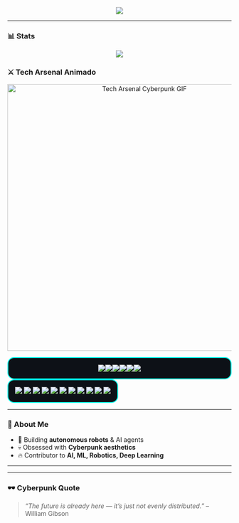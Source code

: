 
<!-- Banner -->
<!-- Typing animation -->
<p align="center">
  <a href="https://git.io/typing-svg">
    <img src="https://readme-typing-svg.herokuapp.com?font=Orbitron&size=25&duration=3000&color=00FFEA&center=true&vCenter=true&lines=EDVREPO;Robotics+Developer;AI+Engineer;Neural+Dreamer" />
  </a>
</p>

---
### 📊 Stats
<p align="center">
  <img src="https://github-readme-stats.vercel.app/api?username=TUUSUARIO&show_icons=true&theme=radical&hide_border=true&bg_color=0d1117&title_color=00FFEA&icon_color=ff0066&text_color=FFFFFF" />
</p>

### ⚔️ Tech Arsenal Animado

<p align="center">
  <img src="https://media.giphy.com/media/qgQUggAC3Pfv687qPC/giphy.gif" alt="Tech Arsenal Cyberpunk GIF" width="600"/>
</p>

<div align="center" style="display:flex; flex-wrap:wrap; justify-content:center; background-color:#0d1117; border:2px solid #00FFEA; border-radius:15px; padding:15px;">
  <img src="https://img.shields.io/badge/Python-0d1117?style=for-the-badge&logo=python&logoColor=00FFEA" />
  <img src="https://img.shields.io/badge/Flask-0d1117?style=for-the-badge&logo=flask&logoColor=00FFEA" />
  <img src="https://img.shields.io/badge/React-0d1117?style=for-the-badge&logo=react&logoColor=00FFEA" />
  <img src="https://img.shields.io/badge/Flutter-0d1117?style=for-the-badge&logo=flutter&logoColor=00FFEA" />
  <img src="https://img.shields.io/badge/ROS2-0d1117?style=for-the-badge&logo=ros&logoColor=ff0066" />
  <img src="https://img.shields.io/badge/TensorFlow-0d1117?style=for-the-badge&logo=tensorflow&logoColor=fcee0c" />
</div>


<!-- Panel de badges con fondo oscuro y borde neón -->
<div align="center" style="background-color:#0d1117; border: 2px solid #00FFEA; border-radius:15px; padding:15px; display:inline-block;">
  <img src="https://img.shields.io/badge/Linux-0d1117?style=for-the-badge&logo=linux&logoColor=00FFEA" />
  <img src="https://img.shields.io/badge/Bash-0d1117?style=for-the-badge&logo=gnu-bash&logoColor=00FFEA" />
  <img src="https://img.shields.io/badge/C-0d1117?style=for-the-badge&logo=c&logoColor=00FFEA" />
  <img src="https://img.shields.io/badge/C++-0d1117?style=for-the-badge&logo=c%2B%2B&logoColor=00FFEA" />
  <img src="https://img.shields.io/badge/ROS2-0d1117?style=for-the-badge&logo=ros&logoColor=ff0066" />
  <img src="https://img.shields.io/badge/TensorFlow-0d1117?style=for-the-badge&logo=tensorflow&logoColor=fcee0c" />
  <img src="https://img.shields.io/badge/PyTorch-0d1117?style=for-the-badge&logo=pytorch&logoColor=ff0066" />
  <img src="https://img.shields.io/badge/React-0d1117?style=for-the-badge&logo=react&logoColor=00FFEA" />
  <img src="https://img.shields.io/badge/Flask-0d1117?style=for-the-badge&logo=flask&logoColor=00FFEA" />
  <img src="https://img.shields.io/badge/Flutter-0d1117?style=for-the-badge&logo=flutter&logoColor=00FFEA" />
  <img src="https://img.shields.io/badge/SolidWorks-0d1117?style=for-the-badge&logo=solidworks&logoColor=00FFEA" />
</div>

---



### 🧠 About Me
- 🚀 Building **autonomous robots** & AI agents  
- 💀 Obsessed with **Cyberpunk aesthetics**  
- 🔥 Contributor to **AI, ML, Robotics, Deep Learning**

---
---

### 🕶️ Cyberpunk Quote
> *“The future is already here — it’s just not evenly distributed.”* – William Gibson

<!--
**edvrepo/edvrepo** is a ✨ _special_ ✨ repository because its `README.md` (this file) appears on your GitHub profile.

Here are some ideas to get you started:

- 🔭 I’m currently working on ...
- 🌱 I’m currently learning ...
- 👯 I’m looking to collaborate on ...
- 🤔 I’m looking for help with ...
- 💬 Ask me about ...
- 📫 How to reach me: ...
- 😄 Pronouns: ...
- ⚡ Fun fact: ...
-->
